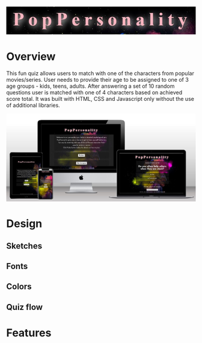 ![PopPersonality Logo](docs/readme-images/logo.JPG)

<h1>Overview</h1>
This fun quiz allows users to match with one of the characters from popular movies/series. 
User needs to provide their age to be assigned to one of 3 age groups - kids, teens, adults. After answering a set of 10 random questions user is matched with one of 4 characters based on achieved score total. It was built with HTML, CSS and Javascript only without the use of additional libraries.

![Multidevice mockup](docs/readme-images/mockup.JPG)

<h1>Design</h1>
<h2>Sketches</h2>
<h2>Fonts<h2>
<h2>Colors<h2>
<h2>Quiz flow</h2>
<h1>Features</h1>